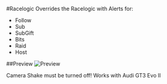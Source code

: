 #Racelogic
Overrides the Racelogic with Alerts for:
 - Follow
 - Sub
 - SubGift
 - Bits
 - Raid
 - Host

##Preview
![Preview](https://i.imgur.com/ZnrnXmn.png)

Camera Shake must be turned off!
Works with Audi GT3 Evo II
